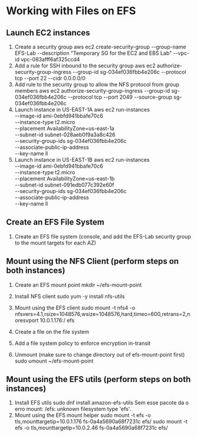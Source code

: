 # Working with Files on EFS

## Launch EC2 instances
1. Create a security group
aws ec2 create-security-group --group-name EFS-Lab --description "Temporary SG for the EC2 and EBS Lab" --vpc-id vpc-083afff6af325ccd4
2. Add a rule for SSH inbound to the security group
aws ec2 authorize-security-group-ingress --group-id sg-034ef036fbb4e206c --protocol tcp --port 22 --cidr 0.0.0.0/0
3. Add rule to the security group to allow the NFS protocol from group members
aws ec2 authorize-security-group-ingress --group-id sg-034ef036fbb4e206c --protocol tcp --port 2049 --source-group sg-034ef036fbb4e206c
4. Launch instance in US-EAST-1A
aws ec2 run-instances \
    --image-id ami-0ebfd941bbafe70c6 \
    --instance-type t2.micro \
    --placement AvailabilityZone=us-east-1a \
    --subnet-id subnet-028aeb0f9a3a8c426 \
    --security-group-ids sg-034ef036fbb4e206c \
    --associate-public-ip-address \
    --key-name ll
5. Launch instance in US-EAST-1B
aws ec2 run-instances \
    --image-id ami-0ebfd941bbafe70c6 \
    --instance-type t2.micro \
    --placement AvailabilityZone=us-east-1b \
    --subnet-id subnet-091edb077c392e60f \
    --security-group-ids sg-034ef036fbb4e206c \
    --associate-public-ip-address \
    --key-name ll

## Create an EFS File System
1. Create an EFS file system (console, and add the EFS-Lab security group to the mount targets for each AZ)

## Mount using the NFS Client (perform steps on both instances)
1. Create an EFS mount point
mkdir ~/efs-mount-point
2. Install NFS client
sudo yum -y install nfs-utils
3. Mount using the EFS client
sudo mount -t nfs4 -o nfsvers=4.1,rsize=1048576,wsize=1048576,hard,timeo=600,retrans=2,noresvport 10.0.1.176:/ efs

4. Create a file on the file system
5. Add a file system policy to enforce encryption in-transit
6. Unmount (make sure to change directory out of efs-mount-point first)
sudo umount ~/efs-mount-point

## Mount using the EFS utils (perform steps on both instances)
1. Install EFS utils
sudo dnf install amazon-efs-utils
Sem esse pacote da o erro
mount: /efs: unknown filesystem type 'efs'.
2. Mount using the EFS mount helper
sudo mount -t efs -o tls,mounttargetip=10.0.1.176 fs-0a4a5690a68f7231c efs/
sudo mount -t efs -o tls,mounttargetip=10.0.2.46 fs-0a4a5690a68f7231c efs/

